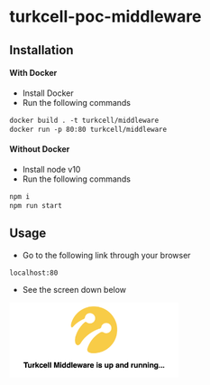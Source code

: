# turkcell-poc-middleware

## Installation

#### With Docker

- Install Docker
- Run the following commands

```
docker build . -t turkcell/middleware
docker run -p 80:80 turkcell/middleware
```

#### Without Docker

- Install node v10
- Run the following commands

```
npm i
npm run start
```

## Usage

- Go to the following link through your browser

```
localhost:80
```
- See the screen down below

<img src="resources/main.png" width="300">